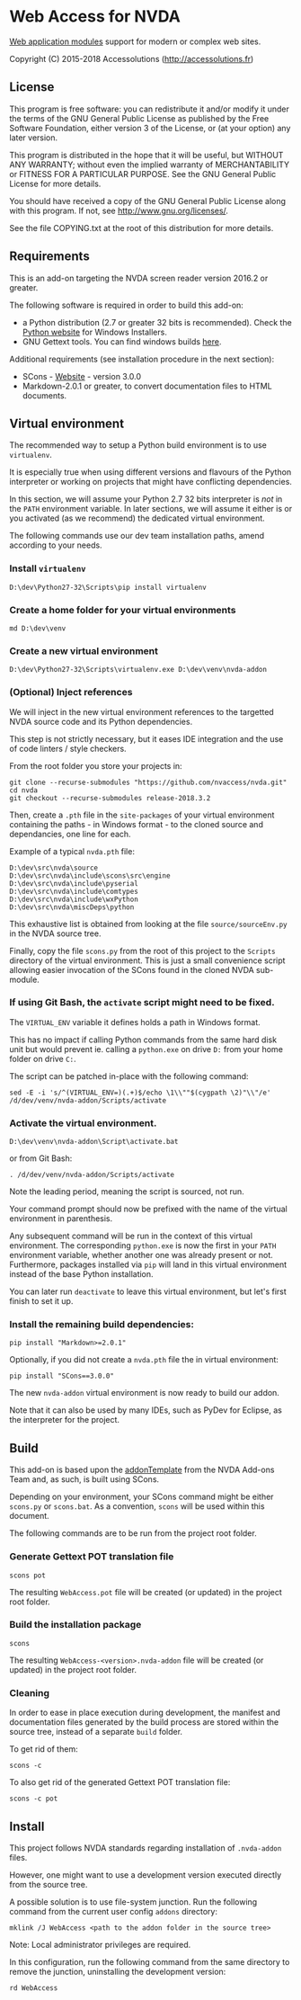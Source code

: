 # Web Access for NVDA

[Web application modules](http://webmodules.org/) support for modern or complex web sites.

Copyright (C) 2015-2018 Accessolutions (http://accessolutions.fr)

## License

This program is free software: you can redistribute it and/or modify
it under the terms of the GNU General Public License as published by
the Free Software Foundation, either version 3 of the License, or
(at your option) any later version.

This program is distributed in the hope that it will be useful,
but WITHOUT ANY WARRANTY; without even the implied warranty of
MERCHANTABILITY or FITNESS FOR A PARTICULAR PURPOSE.  See the
GNU General Public License for more details.

You should have received a copy of the GNU General Public License
along with this program.  If not, see <http://www.gnu.org/licenses/>.

See the file COPYING.txt at the root of this distribution for more details.


## Requirements

This is an add-on targeting the NVDA screen reader version 2016.2 or greater. 

The following software is required in order to build this add-on:

- a Python distribution (2.7 or greater 32 bits is recommended).
  Check the [Python website](http://www.python.org) for Windows Installers.
- GNU Gettext tools. You can find windows builds
  [here](http://gnuwin32.sourceforge.net/downlinks/gettext.php).

Additional requirements (see installation procedure in the next section):
 - SCons - [Website](http://www.scons.org/) - version 3.0.0
 - Markdown-2.0.1 or greater, to convert documentation files to HTML documents.


## Virtual environment

The recommended way to setup a Python build environment is to use `virtualenv`.

It is especially true when using different versions and flavours of the Python
interpreter or working on projects that might have conflicting dependencies. 

In this section, we will assume your Python 2.7 32 bits interpreter is *not*
in the `PATH` environment variable. In later sections, we will assume it
either is or you activated (as we recommend) the dedicated virtual environment.

The following commands use our dev team installation paths, amend according to
your needs.


### Install `virtualenv`
 	
```
D:\dev\Python27-32\Scripts\pip install virtualenv
```


### Create a home folder for your virtual environments

```
md D:\dev\venv
```


### Create a new virtual environment

```
D:\dev\Python27-32\Scripts\virtualenv.exe D:\dev\venv\nvda-addon
```

	
### (Optional) Inject references

We will inject in the new virtual environment references to the targetted
NVDA source code and its Python dependencies.

This step is not strictly necessary, but it eases IDE integration and the
use of code linters / style checkers.

From the root folder you store your projects in:

```
git clone --recurse-submodules "https://github.com/nvaccess/nvda.git"
cd nvda
git checkout --recurse-submodules release-2018.3.2
```

Then, create a `.pth` file in the `site-packages` of your virtual
environment containing the paths - in Windows format - to the cloned
source and dependancies, one line for each.

Example of a typical `nvda.pth` file:

```
D:\dev\src\nvda\source
D:\dev\src\nvda\include\scons\src\engine
D:\dev\src\nvda\include\pyserial
D:\dev\src\nvda\include\comtypes
D:\dev\src\nvda\include\wxPython
D:\dev\src\nvda\miscDeps\python
```

This exhaustive list is obtained from looking at the file
`source/sourceEnv.py` in the NVDA source tree.

Finally, copy the file `scons.py` from the root of this project to the
`Scripts` directory of the virtual environment.
This is just a small convenience script allowing easier invocation of the
SCons found in the cloned NVDA sub-module.


### If using Git Bash, the `activate` script might need to be fixed.

The `VIRTUAL_ENV` variable it defines holds a path in Windows format.

This has no impact if calling Python commands from the same hard disk unit
but would prevent ie. calling a `python.exe` on drive `D:` from your home
folder on drive `C:`.

The script can be patched in-place with the following command:

```
sed -E -i 's/^(VIRTUAL_ENV=)(.+)$/echo \1\\""$(cygpath \2)"\\"/e' /d/dev/venv/nvda-addon/Scripts/activate
```


### Activate the virtual environment.

```
D:\dev\venv\nvda-addon\Script\activate.bat
```

or from Git Bash:

```
. /d/dev/venv/nvda-addon/Scripts/activate
```
	
Note the leading period, meaning the script is sourced, not run.

Your command prompt should now be prefixed with the name of the virtual
environment in parenthesis.

Any subsequent command will be run in the context of this virtual
environment.
The corresponding `python.exe` is now the first in your `PATH` environment
variable, whether another one was already present or not.
Furthermore, packages installed via `pip` will land in this virtual
environment instead of the base Python installation.

You can later run `deactivate` to leave this virtual environment, but let's
first finish to set it up.

### Install the remaining build dependencies:

```
pip install "Markdown>=2.0.1"
```

Optionally, if you did not create a `nvda.pth` file the in virtual environment:

```
pip install "SCons==3.0.0"
```


The new `nvda-addon` virtual environment is now ready to build our addon.

Note that it can also be used by many IDEs, such as PyDev for Eclipse, as
the interpreter for the project. 


## Build

This add-on is based upon the
[addonTemplate](https://bitbucket.org/nvdaaddonteam/addontemplate)
from the NVDA Add-ons Team and, as such, is built using SCons.


Depending on your environment, your SCons command might be either `scons.py`
or `scons.bat`. As a convention, `scons` will be used within this document.


The following commands are to be run from the project root folder. 


### Generate Gettext POT translation file

```
scons pot
```


The resulting `WebAccess.pot` file will be created (or updated) in the project
root folder.


### Build the installation package

```
scons
```


The resulting `WebAccess-<version>.nvda-addon` file will be created (or
updated) in the project root folder.


### Cleaning

In order to ease in place execution during development, the manifest
and documentation files generated by the build process are stored within the
source tree, instead of a separate `build` folder.

To get rid of them:

```
scons -c
```



To also get rid of the generated Gettext POT translation file:

```
scons -c pot
```


## Install

This project follows NVDA standards regarding installation of `.nvda-addon`
files.


However, one might want to use a development version executed directly from
the source tree.

A possible solution is to use file-system junction. Run the following command
from the current user config `addons` directory:

```
mklink /J WebAccess <path to the addon folder in the source tree>
```

Note: Local administrator privileges are required.


In this configuration, run the following command from the same
directory to remove the junction, uninstalling the development version:

```
rd WebAccess
```
